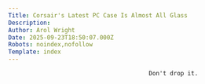 ```yaml
---
Title: Corsair's Latest PC Case Is Almost All Glass
Description: 
Author: Arol Wright
Date: 2025-09-23T18:50:07.000Z
Robots: noindex,nofollow
Template: index
---
```


                                            Don't drop it.
                                        